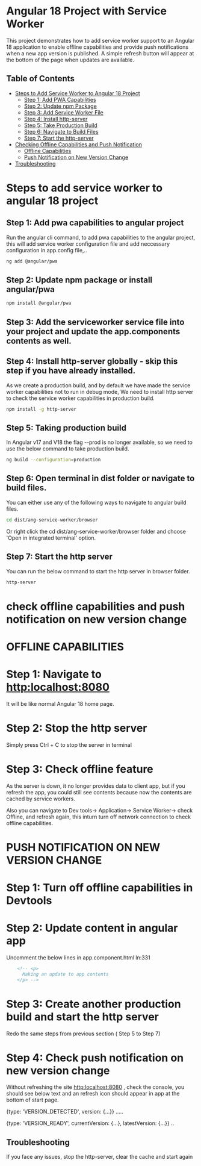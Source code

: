 

# Angular 18 Project with Service Worker

This project demonstrates how to add service worker support to an Angular 18 application to enable offline capabilities and provide push notifications when a new app version is published. A simple refresh button will appear at the bottom of the page when updates are available.

## Table of Contents

- [Steps to Add Service Worker to Angular 18 Project](#steps-to-add-service-worker-to-angular-18-project)
  - [Step 1: Add PWA Capabilities](#step-1-add-pwa-capabilities)
  - [Step 2: Update npm Package](#step-2-update-npm-package)
  - [Step 3: Add Service Worker File](#step-3-add-service-worker-file)
  - [Step 4: Install http-server](#step-4-install-http-server)
  - [Step 5: Take Production Build](#step-5-take-production-build)
  - [Step 6: Navigate to Build Files](#step-6-navigate-to-build-files)
  - [Step 7: Start the http-server](#step-7-start-the-http-server)
- [Checking Offline Capabilities and Push Notification](#checking-offline-capabilities-and-push-notification)
  - [Offline Capabilities](#offline-capabilities)
  - [Push Notification on New Version Change](#push-notification-on-new-version-change)
- [Troubleshooting](#troubleshooting)




# Steps to add service worker to angular 18 project

## Step 1: Add pwa capabilities to angular project

Run the angular cli command, to add pwa capabilities to the angular project, this will add service worker configuration file and add neccessary configuration in app.config file,..

```bash
ng add @angular/pwa
```
## Step 2: Update npm package or install angular/pwa

```bash
npm install @angular/pwa
```

## Step 3: Add the serviceworker service file into your project and update the app.components contents as well.

## Step 4: Install http-server globally - skip this step if you have already installed.

As we create a production build, and by default we have made the service worker capabilities not to run in debug mode,
We need to install http server to check the service worker capabilities in production build.

```bash
npm install -g http-server
```

## Step 5: Taking production build

In Angular v17 and V18 the flag --prod is no longer available, so we need to use the below command to take production build.

```bash
ng build --configuration=production
```

## Step 6: Open terminal in dist folder or navigate to build files.

You can either use any of the following ways to navigate to angular build files.

```bash
cd dist/ang-service-worker/browser
```

Or right click the cd dist/ang-service-worker/browser folder and choose 'Open in integrated terminal' option.

## Step 7: Start the http server

You can run the below command to start the http server in browser folder.

```bash
http-server
```





# check offline capabilities and push notification on new version change


# OFFLINE CAPABILITIES

# Step 1: Navigate to [http:localhost:8080](http://127.0.0.1:8080) 

It will be like normal Angular 18 home page.

# Step 2: Stop the http server

Simply press Ctrl + C to stop the server in terminal

# Step 3: Check offline feature

As the server is down, it no longer provides data to client app, but if you refresh the app, you could still see contents because now the contents are cached by service workers.

Also you can navigate to Dev tools-> Application-> Service Worker-> check Offline, and refresh again, this inturn turn off network connection to check offline capabilities.


# PUSH NOTIFICATION ON NEW VERSION CHANGE

# Step 1: Turn off offline capabilities in Devtools

# Step 2: Update content in angular app

Uncomment the below lines in app.component.html ln:331

```html
    <!-- <p>
      Making an update to app contents
    </p> -->
```

# Step 3: Create another production build and start the http server

Redo the same steps from previous section ( Step 5 to Step 7)

# Step 4: Check push notification on new version change

Without refreshing the site [http:localhost:8080](http://127.0.0.1:8080) , check the console, you should see below text and an refresh icon should appear in app at the bottom of start page.


{type: 'VERSION_DETECTED', version: {…}} .....

{type: 'VERSION_READY', currentVersion: {…}, latestVersion: {…}} ..


## Troubleshooting

If you face any issues, stop the http-server, clear the cache and start again










  
